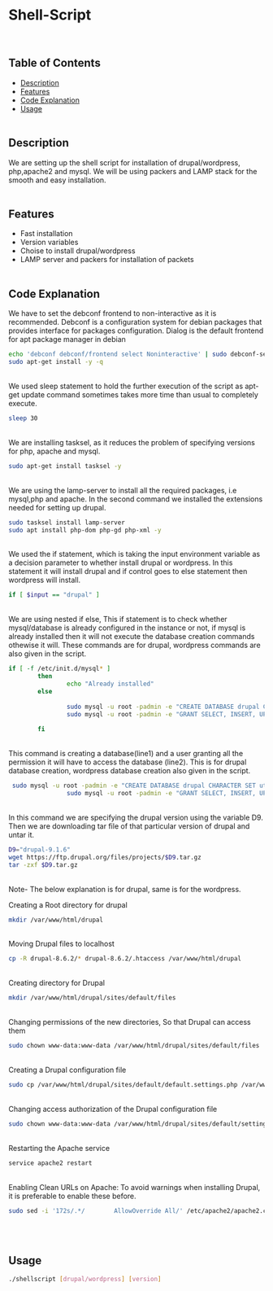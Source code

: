 # Shell-Script
</br>

## Table of Contents
- [Description](#Description)
- [Features](#Features)
- [Code Explanation](#Code-Explanation)
- [Usage](#Usage)
</br></br>

## Description
We are setting up the shell script for installation of drupal/wordpress, php,apache2 and mysql. We will be using packers and LAMP stack for the smooth and easy installation. 
</br></br>
## Features
- Fast installation
- Version variables
- Choise to install drupal/wordpress
- LAMP server and packers for installation of packets
</br></br>

## Code Explanation

We have to set the debconf frontend to non-interactive as it is recommended. Debconf is a configuration system for debian packages that provides interface for packages configuration. Dialog is the default frontend for apt package manager in debian

```bash
echo 'debconf debconf/frontend select Noninteractive' | sudo debconf-set-selections
sudo apt-get install -y -q
```
</br>
We used sleep statement to hold the further execution of the script as apt-get update command sometimes takes more time than usual to completely execute.

```bash
sleep 30
```
</br>
We are installing tasksel, as it reduces the problem of specifying versions for php, apache and mysql.

```bash
sudo apt-get install tasksel -y
```
</br>
We are using the lamp-server to install all the required packages, i.e mysql,php and apache. In the second command we installed the extensions needed for setting up drupal.

```bash
sudo tasksel install lamp-server
sudo apt install php-dom php-gd php-xml -y
```
</br>
We used the if statement, which is taking the input environment variable as a decision parameter to whether install drupal or wordpress. In this statement it will install drupal and if control goes to else statement then wordpress will install.

```bash
if [ $input == "drupal" ]
```
</br>
We are using nested if else, This if statement is to check whether mysql/database is already configured in the instance or not, if mysql is already installed then it will not execute the database creation commands othewise it will. These commands are for drupal, wordpress commands are also given in the script.

```bash
if [ -f /etc/init.d/mysql* ]
        then
                echo "Already installed"
        else
               
                sudo mysql -u root -padmin -e "CREATE DATABASE drupal CHARACTER SET utf8mb4 COLLATE utf8mb4_general_ci;"
                sudo mysql -u root -padmin -e "GRANT SELECT, INSERT, UPDATE, DELETE, CREATE, DROP, INDEX, ALTER, CREATE TEMPORARY TABLES ON drupal.* TO ‘drupaluser’@’localhost’ IDENTIFIED BY 'root';"
                
        fi 
```
</br>
This command is creating a database(line1) and a user granting all the permission it will have to access the database (line2). This is for drupal database creation, wordpress database creation also given in the script.

```bash
 sudo mysql -u root -padmin -e "CREATE DATABASE drupal CHARACTER SET utf8mb4 COLLATE utf8mb4_general_ci;"
                sudo mysql -u root -padmin -e "GRANT SELECT, INSERT, UPDATE, DELETE, CREATE, DROP, INDEX, ALTER, CREATE TEMPORARY TABLES ON drupal.* TO ‘drupaluser’@’localhost’ IDENTIFIED BY 'root';"
```
</br>
In this command we are specifying the drupal version using the variable D9. Then we are downloading tar file of that particular version of drupal and untar it.
 
```bash
D9="drupal-9.1.6"
wget https://ftp.drupal.org/files/projects/$D9.tar.gz
tar -zxf $D9.tar.gz
```
</br>
Note- The below explanation is for drupal, same is for the wordpress.
 
Creating a Root directory for drupal

```bash
mkdir /var/www/html/drupal
```
</br>
Moving Drupal files to localhost

```bash
cp -R drupal-8.6.2/* drupal-8.6.2/.htaccess /var/www/html/drupal
```
</br>
Creating directory for Drupal

```bash
mkdir /var/www/html/drupal/sites/default/files
```
</br>
Changing permissions of the new directories, So that Drupal can access them

```bash
sudo chown www-data:www-data /var/www/html/drupal/sites/default/files
```
</br>
Creating a Drupal configuration file

```bash
sudo cp /var/www/html/drupal/sites/default/default.settings.php /var/www/html/drupal/sites/default/settings.php
```
</br>
Changing access authorization of the Drupal configuration file

```bash
sudo chown www-data:www-data /var/www/html/drupal/sites/default/settings.php
```
</br>
Restarting the Apache service

```bash
service apache2 restart
```
</br>
Enabling Clean URLs on Apache: To avoid warnings when installing Drupal, it is preferable to enable these before.
	
```bash
sudo sed -i '172s/.*/        AllowOverride All/' /etc/apache2/apache2.conf
```
</br></br>

## Usage

```bash
./shellscript [drupal/wordpress] [version]
```
